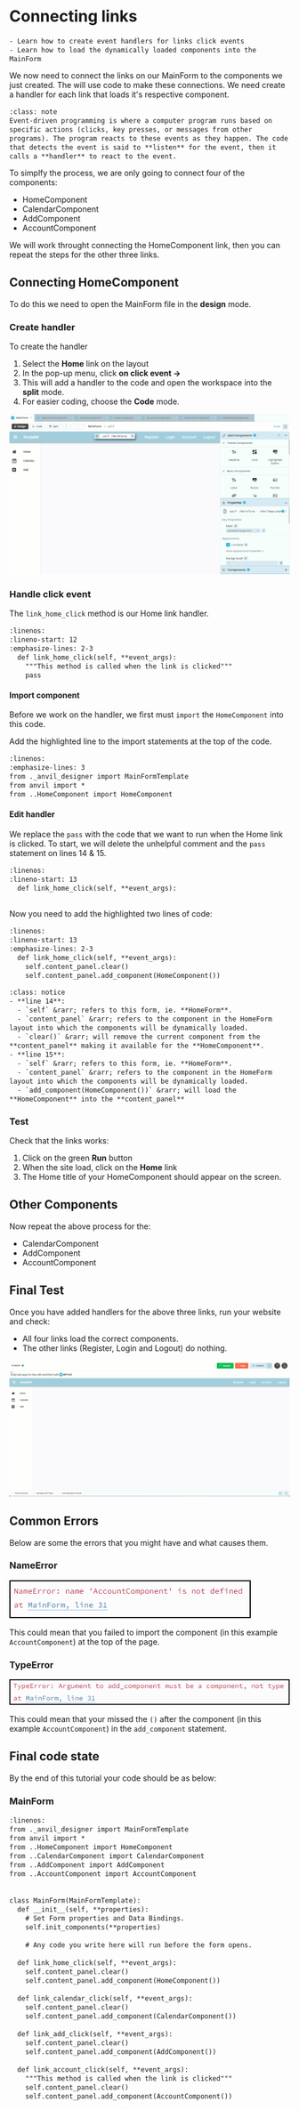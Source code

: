 # Connecting links

```{topic} In this tutorial you will:
- Learn how to create event handlers for links click events
- Learn how to load the dynamically loaded components into the MainForm
```

We now need to connect the links on our MainForm to the components we just created. The will use code to make these connections. We need create a handler for each link that loads it's respective component.

```{admonition} Event Driven Program
:class: note
Event-driven programming is where a computer program runs based on specific actions (clicks, key presses, or messages from other programs). The program reacts to these events as they happen. The code that detects the event is said to **listen** for the event, then it calls a **handler** to react to the event.
```

To simplfy the process, we are only going to connect four of the components:

- HomeComponent
- CalendarComponent
- AddComponent
- AccountComponent

We will work throught connecting the HomeComponent link, then you can repeat the steps for the other three links.

## Connecting HomeComponent

To do this we need to open the MainForm file in the **design** mode.

### Create handler

To create the handler

1. Select the **Home** link on the layout
2. In the pop-up menu, click **on click event &rarr;**
3. This will add a handler to the code and open the workspace into the **split** mode. 
4. For easier coding, choose the **Code** mode.

![handler](./assets/img/08/create_handler.gif)

### Handle click event

The `link_home_click` method is our Home link handler. 

```{code-block} python
:linenos:
:lineno-start: 12
:emphasize-lines: 2-3
  def link_home_click(self, **event_args):
    """This method is called when the link is clicked"""
    pass
```

#### Import component

Before we work on the handler, we first must `import` the `HomeComponent` into this code.

Add the highlighted line to the import statements at the top of the code.

```{code-block} python
:linenos:
:emphasize-lines: 3
from ._anvil_designer import MainFormTemplate
from anvil import *
from ..HomeComponent import HomeComponent
```

#### Edit handler

We replace the `pass` with the code that we want to run when the Home link is clicked. To start, we will delete the unhelpful comment and the `pass` statement on lines 14 & 15.

```{code-block} python
:linenos:
:lineno-start: 13
  def link_home_click(self, **event_args):
    
```

Now you need to add the highlighted two lines of code:

```{code-block} python
:linenos:
:lineno-start: 13
:emphasize-lines: 2-3
  def link_home_click(self, **event_args):
    self.content_panel.clear()
    self.content_panel.add_component(HomeComponent())
```

```{admonition} Code explaination
:class: notice
- **line 14**:
  - `self` &rarr; refers to this form, ie. **HomeForm**.
  - `content_panel` &rarr; refers to the component in the HomeForm layout into which the components will be dynamically loaded.
  - `clear()` &rarr; will remove the current component from the **content_panel** making it available for the **HomeComponent**.
- **line 15**:
  - `self` &rarr; refers to this form, ie. **HomeForm**.
  - `content_panel` &rarr; refers to the component in the HomeForm layout into which the components will be dynamically loaded.
  - `add_component(HomeComponent())` &rarr; will load the **HomeComponent** into the **content_panel**
```

### Test

Check that the links works:

1. Click on the green **Run** button
2. When the site load, click on the **Home** link
3. The Home title of your HomeComponent should appear on the screen.


## Other Components

Now repeat the above process for the:

- CalendarComponent
- AddComponent
- AccountComponent

## Final Test

Once you have added handlers for the above three links, run your website and check:

- All four links load the correct components.
- The other links (Register, Login and Logout) do nothing.

![test](./assets/img/08/test.gif)

## Common Errors

Below are some the errors that you might have and what causes them.

### NameError

![component not defined](./assets/img/08/component_not_defined.png)

This could mean that you failed to import the component (in this example `AccountComponent`) at the top of the page.

### TypeError

![type error](./assets/img/08/type_error.png)

This could mean that your missed the `()` after the component (in this example `AccountComponent`) in the `add_component` statement.

## Final code state

By the end of this tutorial your code should be as below:

### MainForm

```{code-block} python
:linenos:
from ._anvil_designer import MainFormTemplate
from anvil import *
from ..HomeComponent import HomeComponent
from ..CalendarComponent import CalendarComponent
from ..AddComponent import AddComponent
from ..AccountComponent import AccountComponent


class MainForm(MainFormTemplate):
  def __init__(self, **properties):
    # Set Form properties and Data Bindings.
    self.init_components(**properties)

    # Any code you write here will run before the form opens.

  def link_home_click(self, **event_args):
    self.content_panel.clear()
    self.content_panel.add_component(HomeComponent())

  def link_calendar_click(self, **event_args):
    self.content_panel.clear()
    self.content_panel.add_component(CalendarComponent())

  def link_add_click(self, **event_args):
    self.content_panel.clear()
    self.content_panel.add_component(AddComponent())

  def link_account_click(self, **event_args):
    """This method is called when the link is clicked"""
    self.content_panel.clear()
    self.content_panel.add_component(AccountComponent())
```